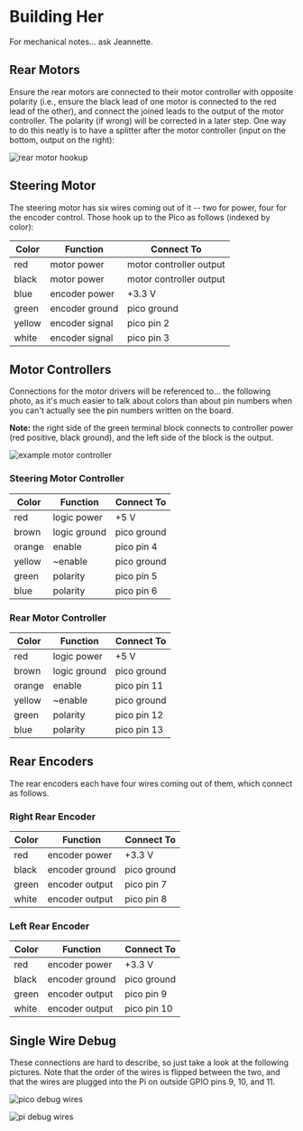 # Building Her
For mechanical notes... ask Jeannette.

## Rear Motors
Ensure the rear motors are connected to their motor controller with opposite
polarity (i.e., ensure the black lead of one motor is connected to the red lead
of the other), and connect the joined leads to the output of the motor
controller. The polarity (if wrong) will be corrected in a later step. One way
to do this neatly is to have a splitter after the motor controller (input on
the bottom, output on the right):

![rear motor hookup](./images/rear-motor-hookup.jpg)

## Steering Motor

The steering motor has six wires coming out of it -- two for power, four for
the encoder control. Those hook up to the Pico as follows (indexed by color):

| Color | Function | Connect To |
| --- | --- | --- |
| red | motor power | motor controller output |
| black | motor power | motor controller output |
| blue | encoder power | +3.3 V |
| green | encoder ground | pico ground |
| yellow | encoder signal | pico pin 2 |
| white | encoder signal | pico pin 3 |

## Motor Controllers

Connections for the motor drivers will be referenced to... the following photo,
as it's much easier to talk about colors than about pin numbers when you can't
actually see the pin numbers written on the board.

**Note:** the right side of the green terminal block connects to controller
power (red positive, black ground), and the left side of the block is the
output.

![example motor controller](./images/example-motor-controller.jpg)

### Steering Motor Controller

| Color | Function | Connect To |
| --- | --- | --- |
| red | logic power | +5 V |
| brown | logic ground | pico ground |
| orange | enable | pico pin 4 |
| yellow | ~enable | pico ground |
| green | polarity | pico pin 5 |
| blue | polarity | pico pin 6 |

### Rear Motor Controller

| Color | Function | Connect To |
| --- | --- | --- |
| red | logic power | +5 V |
| brown | logic ground | pico ground |
| orange | enable | pico pin 11 |
| yellow | ~enable | pico ground |
| green | polarity | pico pin 12 |
| blue | polarity | pico pin 13 |

## Rear Encoders

The rear encoders each have four wires coming out of them, which connect as
follows.

### Right Rear Encoder

| Color | Function | Connect To |
| --- | --- | --- |
| red | encoder power | +3.3 V |
| black | encoder ground | pico ground |
| green | encoder output | pico pin 7 |
| white | encoder output | pico pin 8 |

### Left Rear Encoder

| Color | Function | Connect To |
| --- | --- | --- |
| red | encoder power | +3.3 V |
| black | encoder ground | pico ground |
| green | encoder output | pico pin 9 |
| white | encoder output | pico pin 10 |

## Single Wire Debug

These connections are hard to describe, so just take a look at the following
pictures. Note that the order of the wires is flipped between the two, and that
the wires are plugged into the Pi on outside GPIO pins 9, 10, and 11.

![pico debug wires](./images/pico-debug-wires.jpg)

![pi debug wires](./images/pi-debug-wires.jpg)
